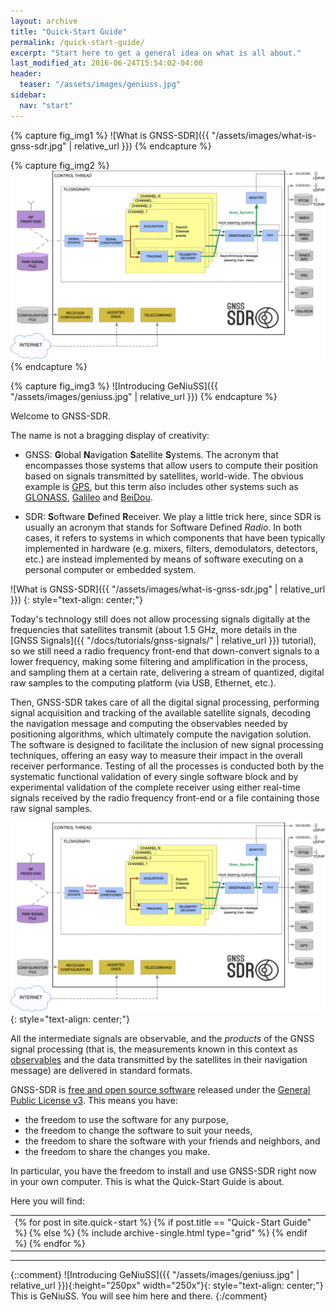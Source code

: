 ```yaml
---
layout: archive
title: "Quick-Start Guide"
permalink: /quick-start-guide/
excerpt: "Start here to get a general idea on what is all about."
last_modified_at: 2016-06-24T15:54:02-04:00
header:
  teaser: "/assets/images/geniuss.jpg"
sidebar:
  nav: "start"
---
```



{% capture fig_img1 %}
  ![What is GNSS-SDR]({{ "/assets/images/what-is-gnss-sdr.jpg" | relative_url }})
{% endcapture %}

{% capture fig_img2 %}
  ![General block diagram](https://raw.githubusercontent.com/gnss-sdr/gnss-sdr/master/docs/doxygen/images/GeneralBlockDiagram.png)
{% endcapture %}

{% capture fig_img3 %}
  ![Introducing GeNiuSS]({{ "/assets/images/geniuss.jpg" | relative_url }})
{% endcapture %}


Welcome to GNSS-SDR.

The name is not a bragging display of creativity:

 * GNSS: **G**lobal **N**avigation **S**atellite **S**ystems. The acronym that encompasses those systems that allow users to compute their position based on signals transmitted by satellites, world-wide. The obvious example is [GPS](https://www.gps.gov/), but this term also includes other systems such as [GLONASS](https://www.glonass-iac.ru/en/), [Galileo](https://www.esa.int/Our_Activities/Navigation/Galileo/What_is_Galileo) and [BeiDou](http://en.beidou.gov.cn/).

 * SDR: **S**oftware **D**efined **R**eceiver. We play a little trick here, since SDR is usually an acronym that stands for Software Defined _Radio_. In both cases, it refers to systems in which components that have been typically implemented in hardware (e.g. mixers, filters, demodulators, detectors, etc.) are instead implemented by means of software executing on a personal computer or embedded system.

![What is GNSS-SDR]({{ "/assets/images/what-is-gnss-sdr.jpg" | relative_url }})
{: style="text-align: center;"}

Today's technology still does not allow processing signals digitally at the frequencies that satellites transmit (about 1.5 GHz, more details in the [GNSS Signals]({{ "/docs/tutorials/gnss-signals/" | relative_url }}) tutorial), so we still need a radio frequency front-end that down-convert signals to a lower frequency, making some filtering and amplification in the process, and sampling them at a certain rate, delivering a stream of quantized, digital raw samples to the computing platform (via USB, Ethernet, etc.).

Then, GNSS-SDR takes care of all the digital signal processing, performing signal acquisition and tracking of the available satellite signals, decoding the navigation message and computing the observables needed by positioning algorithms, which ultimately compute the navigation solution. The software is designed to facilitate the inclusion of new signal processing techniques, offering an easy way to measure their impact in the overall receiver performance. Testing of all the processes is conducted both by the systematic functional validation of every single software block and by experimental validation of the complete receiver using either real-time signals received by the radio frequency front-end or a file containing those raw signal samples.


![General Block Diagram](https://raw.githubusercontent.com/gnss-sdr/gnss-sdr/master/docs/doxygen/images/GeneralBlockDiagram.png)
{: style="text-align: center;"}

All the intermediate signals are observable, and the _products_ of the GNSS signal processing (that is, the measurements known in this context as [observables](http://www.navipedia.net/index.php/GNSS_Basic_Observables) and the data transmitted by the satellites in their navigation message) are delivered in standard formats.

GNSS-SDR is [free and open source software](https://en.unesco.org/foss) released under the [General Public License v3](https://www.gnu.org/licenses/gpl-3.0.html). This means you have:

 * the freedom to use the software for any purpose,
 * the freedom to change the software to suit your needs,
 * the freedom to share the software with your friends and neighbors, and
 * the freedom to share the changes you make.

In particular, you have the freedom to install and use GNSS-SDR right now in your own computer. This is what the Quick-Start Guide is about.

Here you will find:


<html> <body > <table> <tr> <td id="gridtable">
<div class="grid__wrapper">
  {% for post in site.quick-start %}
    {% if post.title == "Quick-Start Guide" %} {% else %}
      {% include archive-single.html type="grid" %}
    {% endif %}
  {% endfor %}
</div>
</td></tr></table></body></html>


---

<link rel="prerender" href="{{ "/requirements/" | relative_url }}">
<link rel="prerender" href="{{ "/build-and-install/" | relative_url }}">
<link rel="prerender" href="{{ "/my-first-fix/" | relative_url }}">

{::comment}
![Introducing GeNiuSS]({{ "/assets/images/geniuss.jpg" | relative_url }}){:height="250px" width="250x"}{: style="text-align: center;"}
This is GeNiuSS. You will see him here and there.
{:/comment}
